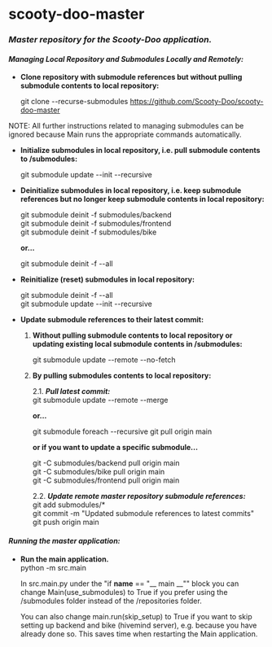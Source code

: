 # scooty-doo-master
### ***Master repository for the Scooty-Doo application.***

#### *Managing Local Repository and Submodules Locally and Remotely:*

- **Clone repository with submodule references but without pulling submodule contents to local repository:**  

    git clone --recurse-submodules https://github.com/Scooty-Doo/scooty-doo-master

NOTE: All further instructions related to managing submodules can be ignored because Main runs the appropriate commands automatically.

- **Initialize submodules in local repository, i.e. pull submodule contents to /submodules:**  

    git submodule update --init --recursive

- **Deinitialize submodules in local repository, i.e. keep submodule references but no longer keep submodule contents in local repository:**  

    git submodule deinit -f submodules/backend  
    git submodule deinit -f submodules/frontend  
    git submodule deinit -f submodules/bike

    **or...** 

    git submodule deinit -f --all  

- **Reinitialize (reset) submodules in local repository:**  

    git submodule deinit -f --all  
    git submodule update --init --recursive

- **Update submodule references to their latest commit:**  


    1. **Without pulling submodule contents to local repository or updating existing local submodule contents in /submodules:**  

        git submodule update --remote --no-fetch

    2. **By pulling submodules contents to local repository:**  

        2.1. ***Pull latest commit:***  
        git submodule update --remote --merge  

        **or...**

        git submodule foreach --recursive git pull origin main  

        **or if you want to update a specific submodule...**  

        git -C submodules/backend pull origin main  
        git -C submodules/bike pull origin main  
        git -C submodules/frontend pull origin main  

        2.2. ***Update remote master repository submodule references:***  
        git add submodules/*  
        git commit -m "Updated submodule references to latest commits"  
        git push origin main  



#### *Running the master application:*

- **Run the main application.**  
python -m src.main  
 
    In src.main.py under the "if __name__ == "__ main __"" block you can change Main(use_submodules) to True if you prefer using the /submodules folder instead of the /repositories folder.  
    
    You can also change main.run(skip_setup) to True if you want to skip setting up backend and bike (hivemind server), e.g. because you have already done so. This saves time when restarting the Main application.
